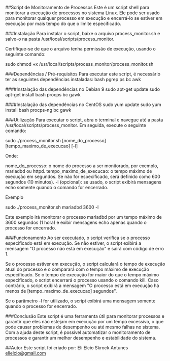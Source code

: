 ##Script de Monitoramento de Processos
Este é um script shell para monitorar a execução de processos no sistema Linux. Ele pode ser usado para monitorar qualquer processo em execução e encerrá-lo se estiver em execução por mais tempo do que o limite especificado.

###Instalação
Para instalar o script, baixe o arquivo process_monitor.sh e salve-o na pasta /usr/local/scripts/process_monitor.

Certifique-se de que o arquivo tenha permissão de execução, usando o seguinte comando:

sudo chmod +x /usr/local/scripts/process_monitor/process_monitor.sh

###Dependências / Pré-requisitos
Para executar este script, é necessário ter as seguintes dependências instaladas:
bash
pgrep
ps
bc
awk

####Instalação das dependências no Debian 9
sudo apt-get update
sudo apt-get install bash procps bc gawk

####Instalação das dependências no CentOS
sudo yum update
sudo yum install bash procps-ng bc gawk

###Utilização
Para executar o script, abra o terminal e navegue até a pasta /usr/local/scripts/process_monitor. Em seguida, execute o seguinte comando:

sudo ./process_monitor.sh [nome_do_processo] [tempo_maximo_de_execucao] [-l]

Onde:

nome_do_processo: o nome do processo a ser monitorado, por exemplo, mariadbd ou httpd.
tempo_maximo_de_execucao: o tempo máximo de execução em segundos. Se não for especificado, será definido como 600 segundos (10 minutos).
-l (opcional): se usado, o script exibirá mensagens echo somente quando o comando for encerrado.

Exemplo

sudo ./process_monitor.sh mariadbd 3600 -l

Este exemplo irá monitorar o processo mariadbd por um tempo máximo de 3600 segundos (1 hora) e exibir mensagens echo apenas quando o processo for encerrado.

###Funcionamento
Ao ser executado, o script verifica se o processo especificado está em execução. Se não estiver, o script exibirá a mensagem "O processo não está em execução" e sairá com código de erro 1.

Se o processo estiver em execução, o script calculará o tempo de execução atual do processo e o comparará com o tempo máximo de execução especificado. Se o tempo de execução for maior do que o tempo máximo especificado, o script encerrará o processo usando o comando kill. Caso contrário, o script exibirá a mensagem "O processo está em execução há menos de [tempo_maximo_de_execucao] segundos".

Se o parâmetro -l for utilizado, o script exibirá uma mensagem somente quando o processo for encerrado.

###Conclusão
Este script é uma ferramenta útil para monitorar processos e garantir que eles não estejam em execução por um tempo excessivo, o que pode causar problemas de desempenho ou até mesmo falhas no sistema. Com a ajuda deste script, é possível automatizar o monitoramento de processos e garantir um melhor desempenho e estabilidade do sistema.

##Autor
Este script foi criado por:
Eli Elcio Skrock Antunes
elielcio@gmail.com
